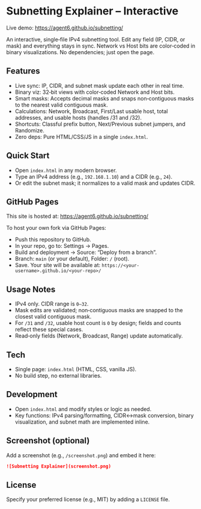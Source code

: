# Subnetting Explainer – Interactive

Live demo: https://agent6.github.io/subnetting/

An interactive, single‑file IPv4 subnetting tool. Edit any field (IP, CIDR, or mask) and everything stays in sync. Network vs Host bits are color‑coded in binary visualizations. No dependencies; just open the page.

## Features
- Live sync: IP, CIDR, and subnet mask update each other in real time.
- Binary viz: 32‑bit views with color‑coded Network and Host bits.
- Smart masks: Accepts decimal masks and snaps non‑contiguous masks to the nearest valid contiguous mask.
- Calculations: Network, Broadcast, First/Last usable host, total addresses, and usable hosts (handles /31 and /32).
- Shortcuts: Classful prefix button, Next/Previous subnet jumpers, and Randomize.
- Zero deps: Pure HTML/CSS/JS in a single `index.html`.

## Quick Start
- Open `index.html` in any modern browser.
- Type an IPv4 address (e.g., `192.168.1.10`) and a CIDR (e.g., `24`).
- Or edit the subnet mask; it normalizes to a valid mask and updates CIDR.

## GitHub Pages
This site is hosted at: https://agent6.github.io/subnetting/

To host your own fork via GitHub Pages:
- Push this repository to GitHub.
- In your repo, go to: Settings → Pages.
- Build and deployment → Source: “Deploy from a branch”.
- Branch: `main` (or your default), Folder: `/` (root).
- Save. Your site will be available at:
  `https://<your-username>.github.io/<your-repo>/`

## Usage Notes
- IPv4 only. CIDR range is `0–32`.
- Mask edits are validated; non‑contiguous masks are snapped to the closest valid contiguous mask.
- For `/31` and `/32`, usable host count is `0` by design; fields and counts reflect these special cases.
- Read‑only fields (Network, Broadcast, Range) update automatically.

## Tech
- Single page: `index.html` (HTML, CSS, vanilla JS).
- No build step, no external libraries.

## Development
- Open `index.html` and modify styles or logic as needed.
- Key functions: IPv4 parsing/formatting, CIDR↔mask conversion, binary visualization, and subnet math are implemented inline.

## Screenshot (optional)
Add a screenshot (e.g., `/screenshot.png`) and embed it here:

```md
![Subnetting Explainer](screenshot.png)
```

## License
Specify your preferred license (e.g., MIT) by adding a `LICENSE` file.
